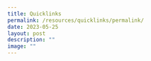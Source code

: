```yaml
---
title: Quicklinks
permalink: /resources/quicklinks/permalink/
date: 2023-05-25
layout: post
description: ""
image: ""
---
```

